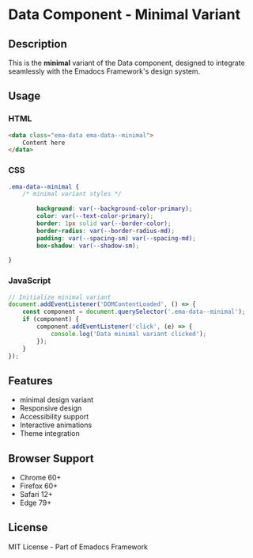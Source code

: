 # Data Component - Minimal Variant

## Description
This is the **minimal** variant of the Data component, designed to integrate seamlessly with the Emadocs Framework's design system.

## Usage

### HTML
```html
<data class="ema-data ema-data--minimal">
    Content here
</data>
```

### CSS
```css
.ema-data--minimal {
    /* minimal variant styles */
    
        background: var(--background-color-primary);
        color: var(--text-color-primary);
        border: 1px solid var(--border-color);
        border-radius: var(--border-radius-md);
        padding: var(--spacing-sm) var(--spacing-md);
        box-shadow: var(--shadow-sm);
    
}
```

### JavaScript
```javascript
// Initialize minimal variant
document.addEventListener('DOMContentLoaded', () => {
    const component = document.querySelector('.ema-data--minimal');
    if (component) {
        component.addEventListener('click', (e) => {
            console.log('Data minimal variant clicked');
        });
    }
});
```

## Features
- minimal design variant
- Responsive design
- Accessibility support
- Interactive animations
- Theme integration

## Browser Support
- Chrome 60+
- Firefox 60+
- Safari 12+
- Edge 79+

## License
MIT License - Part of Emadocs Framework
